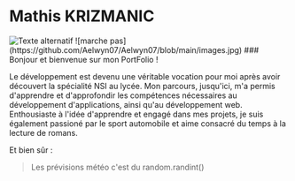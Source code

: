 # Mathis KRIZMANIC
<img src="[](https://github.com/Aelwyn07/Aelwyn07/blob/main/images.jpg)" alt="Texte alternatif" width="300"/>
![marche pas](https://github.com/Aelwyn07/Aelwyn07/blob/main/images.jpg)
### Bonjour et bienvenue sur mon PortFolio !

Le développement est devenu une véritable vocation pour moi après avoir découvert la spécialité NSI au lycée. Mon parcours, jusqu'ici, m'a permis d'apprendre et d'approfondir les compétences nécessaires au développement d'applications, ainsi qu'au développement web. Enthousiaste à l'idée d'apprendre et engagé dans mes projets, je suis également passioné par le sport automobile et aime consacré du temps à la lecture de romans.

Et bien sûr : 
> Les prévisions météo c'est du random.randint()


